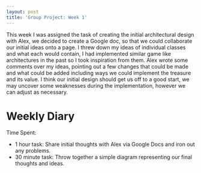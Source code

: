 ```yaml
---
layout: post
title: 'Group Project: Week 1'
---
```


This week I was assigned the task of creating the initial architectural design with Alex, we decided to create a Google doc, so that we could collaborate our initial ideas onto a page.
I threw down my ideas of individual classes and what each would contain, I had implemented similar game like architectures in the past so I took inspiration from them. Alex wrote 
some comments over my ideas, pointing out a few changes that could be made and what could be added including ways we could implement the treasure and its value. I think our initial design
should get us off to a good start, we may uncover some weaknesses during the implementation, however we can adjust as necessary. 

# Weekly Diary
Time Spent: 
- 1 hour task: Share initial thoughts with Alex via Google Docs and iron out any problems.
- 30 minute task: Throw together a simple diagram representing our final thoughts and ideas.          
